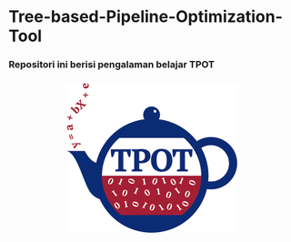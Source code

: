 # Tree-based-Pipeline-Optimization-Tool

<h3>Repositori ini berisi pengalaman belajar TPOT <h3>
<p align="center">
<img src="https://github.com/hanesegi/Tree-based-Pipeline-Optimization-Tool/blob/main/image/tpot-logo.jpg", width=300 />
 </p>
